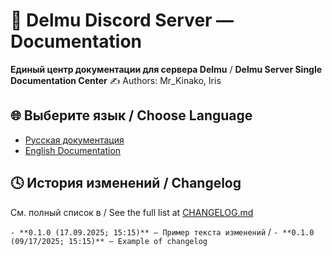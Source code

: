 # 🎨 Delmu Discord Server — Documentation

**Единый центр документации для сервера Delmu** / 
**Delmu Server Single Documentation Center**
✍️ Authors: Mr_Kinako, Iris

## 🌐 Выберите язык / Choose Language
- [Русская документация](./DSDD_RU.md)
- [English Documentation](./DSDD_EN.md)

## 🕓 История изменений / Changelog
См. полный список в / See the full list at [CHANGELOG.md](./CHANGELOG.md)

`- **0.1.0 (17.09.2025; 15:15)** — Пример текста изменений` / `- **0.1.0 (09/17/2025; 15:15)** — Example of changelog`
